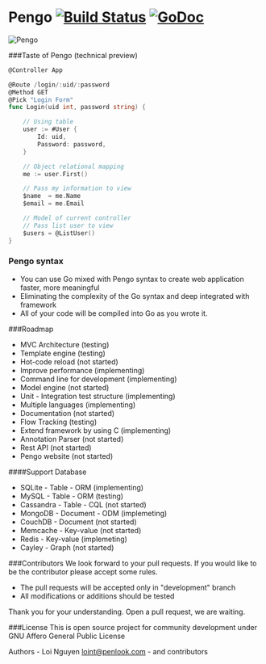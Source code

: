# Pengo [![Build Status](https://travis-ci.org/penlook/pengo.svg)](https://travis-ci.org/penlook/pengo) [![GoDoc](https://godoc.org/github.com/penlook/pengo?status.svg)](https://godoc.org/github.com/penlook/pengo)

![Pengo](http://s16.postimg.org/g7no9g5k5/Capture.png)

###Taste of Pengo (technical preview)

```go
@Controller App

@Route /login/:uid/:password
@Method GET
@Pick "Login Form"
func Login(uid int, password string) {

	// Using table
	user := #User {
		Id: uid,
		Password: password,
	}

	// Object relational mapping
	me := user.First()

	// Pass my information to view
	$name  = me.Name
	$email = me.Email

	// Model of current controller
	// Pass list user to view
	$users = @ListUser()
}
```

### Pengo syntax
- You can use Go mixed with Pengo syntax to create web application faster, more meaningful
- Eliminating the complexity of the Go syntax and deep integrated with framework
- All of your code will be compiled into Go as you wrote it.

###Roadmap

- MVC Architecture (testing)
- Template engine (testing)
- Hot-code reload (not started)
- Improve performance (implementing)
- Command line for development (implementing)
- Model engine (not started)
- Unit - Integration test structure (implementing)
- Multiple languages (implementing)
- Documentation (not started)
- Flow Tracking (testing)
- Extend framework by using C (implementing)
- Annotation Parser (not started)
- Rest API (not started)
- Pengo website (not started)

####Support Database

- SQLite	  -   Table      - ORM  (implementing)
- MySQL      -   Table      - ORM  (testing)
- Cassandra  -   Table      - CQL  (not started)
- MongoDB    -   Document   - ODM  (implemeting)
- CouchDB    -   Document          (not started)
- Memcache   -   Key-value         (not started)
- Redis      -   Key-value         (implemeting)
- Cayley     -   Graph             (not started)

###Contributors
We look forward to your pull requests. If you would like to be the contributor please accept some rules.

- The pull requests will be accepted only in "development" branch
- All modifications or additions should be tested

Thank you for your understanding.
Open a pull request, we are waiting.

###License
This is open source project for community development under GNU Affero General Public License

Authors
	- Loi Nguyen <loint@penlook.com>
	- and contributors





